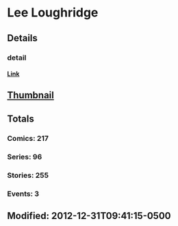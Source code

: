 # Lee  Loughridge 
## Details
### detail
#### [Link](http://marvel.com/comics/creators/593/lee_loughridge?utm_campaign=apiRef&utm_source=225578a89fc76f3d20fbffda5d17a88d)
## [Thumbnail](http://i.annihil.us/u/prod/marvel/i/mg/6/70/4bc470880fb91.jpg)
## Totals
### Comics: 217
### Series: 96
### Stories: 255
### Events: 3
## Modified: 2012-12-31T09:41:15-0500